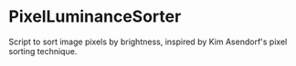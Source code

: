 # PixelLuminanceSorter
Script to sort image pixels by brightness, inspired by Kim Asendorf's pixel sorting technique.
